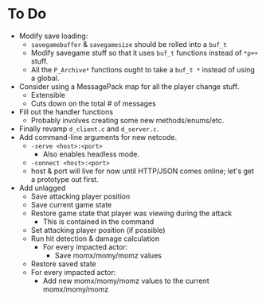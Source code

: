 # To Do

  - Modify save loading:
    - `savegamebuffer` & `savegamesize` should be rolled into a `buf_t`
    - Modify savegame stuff so that it uses `buf_t` functions instead of `*p++`
      stuff.
    - All the `P_Archive*` functions ought to take a `buf_t *` instead of using
      a global.
  - Consider using a MessagePack map for all the player change stuff.
    - Extensible
    - Cuts down on the total # of messages
  - Fill out the handler functions
    - Probably involves creating some new methods/enums/etc.
  - Finally revamp `d_client.c` and `d_server.c`.
  - Add command-line arguments for new netcode.
    - `-serve <host>:<port>`
      - Also enables headless mode.
    - `-connect <host>:<port>`
    - host & port will live for now until HTTP/JSON comes online; let's get a
      prototype out first.
  - Add unlagged
    - Save attacking player position
    - Save current game state
    - Restore game state that player was viewing during the attack
      - This is contained in the command
    - Set attacking player position (if possible)
    - Run hit detection & damage calculation
      - For every impacted actor:
        - Save momx/momy/momz values
    - Restore saved state
    - For every impacted actor:
      - Add new momx/momy/momz values to the current momx/momy/momz

